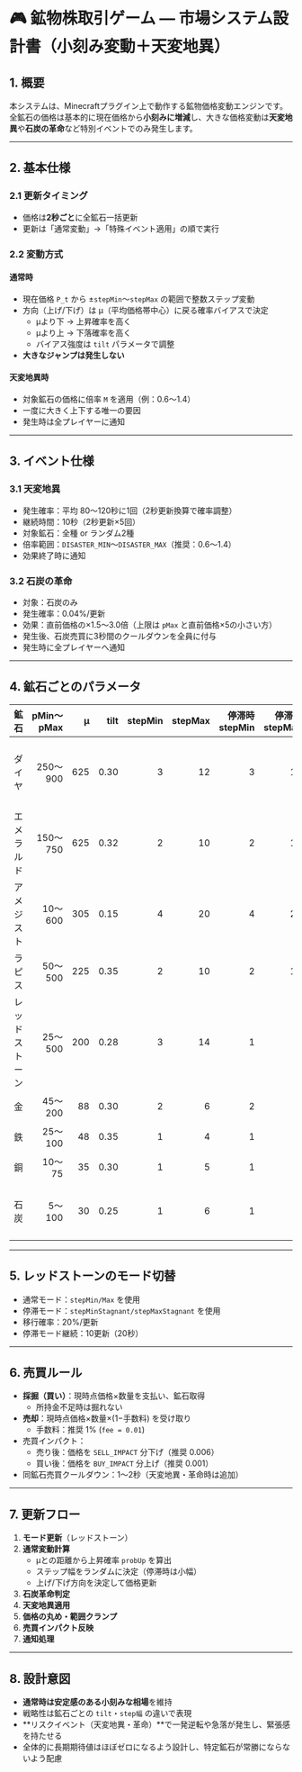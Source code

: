 # 🎮 鉱物株取引ゲーム — 市場システム設計書（小刻み変動＋天変地異）

## 1. 概要

本システムは、Minecraftプラグイン上で動作する鉱物価格変動エンジンです。  
全鉱石の価格は基本的に現在価格から**小刻みに増減**し、大きな価格変動は**天変地異**や**石炭の革命**など特別イベントでのみ発生します。

---

## 2. 基本仕様

### 2.1 更新タイミング

- 価格は**2秒ごと**に全鉱石一括更新
- 更新は「通常変動」→「特殊イベント適用」の順で実行

### 2.2 変動方式

#### 通常時

- 現在価格 `P_t` から ±`stepMin`〜`stepMax` の範囲で整数ステップ変動
- 方向（上げ/下げ）は μ（平均価格帯中心）に戻る確率バイアスで決定  
  - μより下 → 上昇確率を高く  
  - μより上 → 下落確率を高く  
  - バイアス強度は `tilt` パラメータで調整
- **大きなジャンプは発生しない**

#### 天変地異時

- 対象鉱石の価格に倍率 `M` を適用（例：0.6〜1.4）
- 一度に大きく上下する唯一の要因
- 発生時は全プレイヤーに通知

---

## 3. イベント仕様

### 3.1 天変地異

- 発生確率：平均 80〜120秒に1回（2秒更新換算で確率調整）
- 継続時間：10秒（2秒更新×5回）
- 対象鉱石：全種 or ランダム2種
- 倍率範囲：`DISASTER_MIN`〜`DISASTER_MAX`（推奨：0.6〜1.4）
- 効果終了時に通知

### 3.2 石炭の革命

- 対象：石炭のみ
- 発生確率：0.04%/更新
- 効果：直前価格の×1.5〜3.0倍（上限は `pMax` と直前価格×5の小さい方）
- 発生後、石炭売買に3秒間のクールダウンを全員に付与
- 発生時に全プレイヤーへ通知

---

## 4. 鉱石ごとのパラメータ

| 鉱石 | pMin〜pMax | μ | tilt | stepMin | stepMax | 停滞時 stepMin | 停滞時 stepMax | 備考 |
|---|---:|---:|---:|---:|---:|---:|---:|---|
| ダイヤ | 250〜900 | 625 | 0.30 | 3 | 12 | 3 | 12 | 高値帯・戻り中程度 |
| エメラルド | 150〜750 | 625 | 0.32 | 2 | 10 | 2 | 10 | 高値帯・安定寄り |
| アメジスト | 10〜600 | 305 | 0.15 | 4 | 20 | 4 | 20 | 超ボラ |
| ラピス | 50〜500 | 225 | 0.35 | 2 | 10 | 2 | 10 | 強回帰 |
| レッドストーン | 25〜500 | 200 | 0.28 | 3 | 14 | 1 | 3 | モード切替あり |
| 金 | 45〜200 | 88 | 0.30 | 2 | 6 | 2 | 6 | 小ボラ |
| 鉄 | 25〜100 | 48 | 0.35 | 1 | 4 | 1 | 4 | 安定枠 |
| 銅 | 10〜75 | 35 | 0.30 | 1 | 5 | 1 | 5 | 安定枠 |
| 石炭 | 5〜100 | 30 | 0.25 | 1 | 6 | 1 | 6 | 革命イベントあり |

---

## 5. レッドストーンのモード切替

- 通常モード：`stepMin/Max` を使用
- 停滞モード：`stepMinStagnant/stepMaxStagnant` を使用
- 移行確率：20%/更新
- 停滞モード継続：10更新（20秒）

---

## 6. 売買ルール

- **採掘（買い）**：現時点価格×数量を支払い、鉱石取得  
  - 所持金不足時は掘れない
- **売却**：現時点価格×数量×(1−手数料) を受け取り  
  - 手数料：推奨 1% (`fee = 0.01`)
- 売買インパクト：
  - 売り後：価格を `SELL_IMPACT` 分下げ（推奨 0.006）
  - 買い後：価格を `BUY_IMPACT` 分上げ（推奨 0.001）
- 同鉱石売買クールダウン：1〜2秒（天変地異・革命時は追加）

---

## 7. 更新フロー

1. **モード更新**（レッドストーン）
2. **通常変動計算**
   - μとの距離から上昇確率 `probUp` を算出
   - ステップ幅をランダムに決定（停滞時は小幅）
   - 上げ/下げ方向を決定して価格更新
3. **石炭革命判定**
4. **天変地異適用**
5. **価格の丸め・範囲クランプ**
6. **売買インパクト反映**
7. **通知処理**

---

## 8. 設計意図

- **通常時は安定感のある小刻みな相場**を維持  
- 戦略性は鉱石ごとの `tilt`・`step幅` の違いで表現  
- **リスクイベント（天変地異・革命）**で一発逆転や急落が発生し、緊張感を持たせる  
- 全体的に長期期待値はほぼゼロになるよう設計し、特定鉱石が常勝にならないよう配慮
